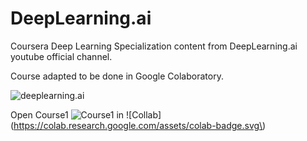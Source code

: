 # DeepLearning.ai 
Coursera Deep Learning Specialization content from DeepLearning.ai youtube official channel.

Course adapted to be done in Google Colaboratory.

![deeplearning.ai](https://raw.githubusercontent.com/Giffy/Coursera-DeepLearningSpecialization/master/images/deeplearningai.png)

Open Course1 ![Course1](https://colab.research.google.com/github/Giffy/Coursera-DeepLearningSpecialization/blob/master/Coursera_Deep_Learning_Specialization.ipynb) in ![Collab] (https://colab.research.google.com/assets/colab-badge.svg\)
